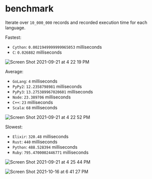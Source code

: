 # benchmark
Iterate over `10_000_000` records and recorded execution time for each language.

Fastest: 
- `Cython`: `0.0021949999999965053` milliseconds
- `C`: `0.026882` milliseconds

![Screen Shot 2021-09-21 at 4 22 19 PM](https://user-images.githubusercontent.com/17484350/134242554-4e0dea74-b3cf-4ac9-8b99-b3eb6a056d30.png)


Average:
- `GoLang`: `4` milliseconds
- `PyPy2`: `12.2358798981` milliseconds
- `PyPy3`: `13.275389967020601` milliseconds
- `Node`: `23.389706` milliseconds
- `C++`: `23` milliseconds
- `Scala`: `68` milliseconds

![Screen Shot 2021-09-21 at 4 22 52 PM](https://user-images.githubusercontent.com/17484350/134242553-8d03af90-1678-41fb-89af-b8ceacc3c3ca.png)


Slowest:
- `Elixir`: `320.48` milliseconds
- `Rust`: `440` milliseconds
- `Python`: `488.528394` milliseconds
- `Ruby`: `795.4700002446771` milliseconds

![Screen Shot 2021-09-21 at 4 25 44 PM](https://user-images.githubusercontent.com/17484350/134242551-41528633-76cd-4713-84f0-d2b86bbeacd3.png)


![Screen Shot 2021-10-16 at 6 41 27 PM](https://user-images.githubusercontent.com/17484350/137603815-a1e59261-3cee-4136-ad2b-cc7b0d90d417.png)

